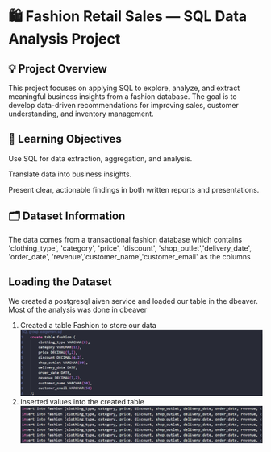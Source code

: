 # 🛍️ Fashion Retail Sales — SQL Data Analysis Project

## 💡 Project Overview
This project focuses on applying SQL to explore, analyze, and extract meaningful business insights from a fashion database. The goal is to develop data-driven recommendations for improving sales, customer understanding, and inventory management.

## 🎯 Learning Objectives
Use SQL for data extraction, aggregation, and analysis.

Translate data into business insights.

Present clear, actionable findings in both written reports and presentations.

## 🗂️ Dataset Information
The data comes from a transactional fashion database which contains 'clothing_type', 'category', 'price', 'discount', 'shop_outlet','delivery_date', 'order_date', 'revenue','customer_name','customer_email' as the columns

## Loading the Dataset
We created a postgresql aiven service and loaded our table in the dbeaver. Most of the analysis was done in dbeaver
1. Created a table Fashion to store our data
![Creating Table](Images/creating.png)
2. Inserted values into the created table
![Creating Table](Images/loading.png)


